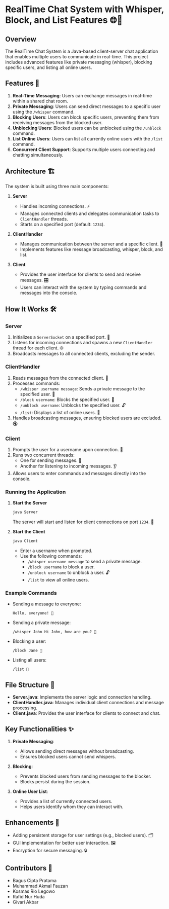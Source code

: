# RealTime Chat System with Whisper, Block, and List Features 🌐💬

## Overview
The RealTime Chat System is a Java-based client-server chat application that enables multiple users to communicate in real-time. This project includes advanced features like private messaging (whisper), blocking specific users, and listing all online users.

## Features 🚀
1. **Real-Time Messaging**: Users can exchange messages in real-time within a shared chat room.
2. **Private Messaging**: Users can send direct messages to a specific user using the `/whisper` command. 
3. **Blocking Users**: Users can block specific users, preventing them from receiving messages from the blocked user. 
4. **Unblocking Users**: Blocked users can be unblocked using the `/unblock` command. 
5. **List Online Users**: Users can list all currently online users with the `/list` command. 
6. **Concurrent Client Support**: Supports multiple users connecting and chatting simultaneously. 

## Architecture 🏗️
The system is built using three main components:

1. **Server**
   - Handles incoming connections. ⚡
   - Manages connected clients and delegates communication tasks to `ClientHandler` threads.
   - Starts on a specified port (default: `1234`).

2. **ClientHandler**
   - Manages communication between the server and a specific client. 🔄
   - Implements features like message broadcasting, whisper, block, and list.

3. **Client**
   - Provides the user interface for clients to send and receive messages. 🎛️
   - Users can interact with the system by typing commands and messages into the console.

## How It Works 🛠️

### Server
1. Initializes a `ServerSocket` on a specified port. 📡
2. Listens for incoming connections and spawns a new `ClientHandler` thread for each client. 🌐
3. Broadcasts messages to all connected clients, excluding the sender.

### ClientHandler
1. Reads messages from the connected client. 📩
2. Processes commands:
   - `/whisper username message`: Sends a private message to the specified user. 🤝
   - `/block username`: Blocks the specified user. 🚷
   - `/unblock username`: Unblocks the specified user. 🔓
   - `/list`: Displays a list of online users. 📜
3. Handles broadcasting messages, ensuring blocked users are excluded. 🔇

### Client
1. Prompts the user for a username upon connection. 👤
2. Runs two concurrent threads:
   - One for sending messages. 📝
   - Another for listening to incoming messages. 👂
3. Allows users to enter commands and messages directly into the console.

### Running the Application
1. **Start the Server**
   ```bash
   java Server
   ```
   The server will start and listen for client connections on port `1234`. 🔌

2. **Start the Client**
   ```bash
   java Client
   ```
   - Enter a username when prompted. 
   - Use the following commands:
     - `/whisper username message` to send a private message. 
     - `/block username` to block a user. 
     - `/unblock username` to unblock a user. 🔓
     - `/list` to view all online users. 

### Example Commands
- Sending a message to everyone:
  ```
  Hello, everyone! 👋
  ```
- Sending a private message:
  ```
  /whisper John Hi John, how are you? 🤝
  ```
- Blocking a user:
  ```
  /block Jane 🚷
  ```
- Listing all users:
  ```
  /list 📜
  ```

## File Structure 📂
- **Server.java**: Implements the server logic and connection handling. 
- **ClientHandler.java**: Manages individual client connections and message processing.
- **Client.java**: Provides the user interface for clients to connect and chat. 

## Key Functionalities ✨
1. **Private Messaging**:
   - Allows sending direct messages without broadcasting. 
   - Ensures blocked users cannot send whispers. 

2. **Blocking**:
   - Prevents blocked users from sending messages to the blocker. 
   - Blocks persist during the session. 

3. **Online User List**:
   - Provides a list of currently connected users. 
   - Helps users identify whom they can interact with. 

## Enhancements 🔧
- Adding persistent storage for user settings (e.g., blocked users). 🗂️
- GUI implementation for better user interaction. 🖼️
- Encryption for secure messaging. 🔒

## Contributors 🤝
- Bagus Cipta Pratama
- Muhammad Akmal Fauzan
- Kosmas Rio Legowo
- Rafid Nur Huda
- Givari Akbar
